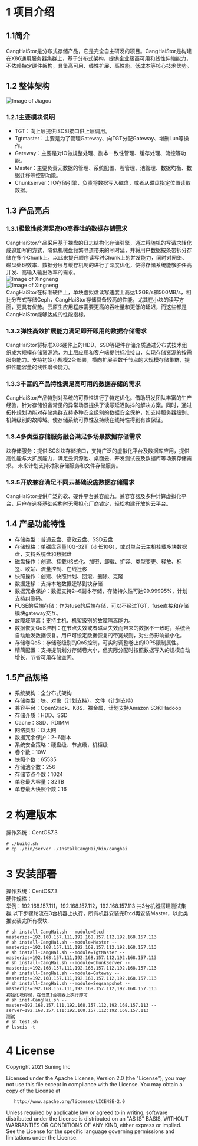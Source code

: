 # 1 项目介绍
## 1.1简介
CangHaiStor是分布式存储产品，它是完全自主研发的项目。CangHaiStor是构建在X86通用服务器集群上，基于分布式架构，提供企业级高可用和线性伸缩能力，不依赖特定硬件架构，具备高可用、线性扩展、高性能、低成本等核心技术优势。


## 1.2 整体架构
![Image of Jiagou](docs/images/jiagoutu.png)
### 1.2.1主要模块说明
* TGT：向上层提供iSCSI接口供上层调用。 
* Tgtmaster：主要是为了管理Gateway、向TGT分配Gateway、增删Lun等操作。
* Gateway：主要是对IO做规整处理、副本一致性管理、缓存处理、流控等功能。
* Master：主要负责元数据的管理、系统配置、卷管理、池管理、数据均衡、数据迁移等控制功能。
* Chunkserver：IO存储引擎，负责将数据写入磁盘，或者从磁盘指定位置读取数据。

## 1.3 产品亮点
### 1.3.1极致性能满足高IO高吞吐的数据存储需求
CangHaiStor产品采用基于裸盘的日志结构化存储引擎，通过将随机的写请求转化成追加写的方式，降低机械盘频繁寻道带来的写时延，并将用户数据按条带拆分存储在多个Chunk上，以此来提升顺序读写时Chunk上的并发能力，同时对网络、磁盘处理效率、数据分层与缓存机制的进行了深度优化，使得存储系统能够胜任高并发、高输入输出效率的需求。<br>
![Image of Xingneng](docs/images/xingneng1.png) <br>
![Image of Xingneng](docs/images/xingneng2.png) <br>
CangHaiStor在标准硬件上，单块虚拟盘读写速度上高达1.2GB/s和500MB/s，相比分布式存储Ceph，CangHaiStor存储具备较高的性能，尤其在小块的读写方面，更具有优势。云原生应用程序需要更高的吞吐量和更低的延迟，而这些都是CangHaiStor能够达成的性能指标。

### 1.3.2弹性高效扩展能力满足即开即用的数据存储需求
CangHaiStor将标准X86硬件上的HDD、SSD等硬件存储介质通过分布式技术组织成大规模存储资源池，为上层应用和客户端提供标准接口，实现存储资源的按需服务能力。支持初始小规模2台部署，横向扩展至数千节点的大规模存储集群，提供性能容量的线性增长能力。

### 1.3.3丰富的产品特性满足高可用的数据存储的需求
CangHaiStor产品特别对系统的可靠性进行了特定优化。借助研发团队丰富的生产经验，针对存储设备常见的异常场景提供了读写延迟防抖的解决方案。同时，通过拓扑规划功能对存储集群支持多种安全级别的数据安全保护，如支持服务器级别、机架级别的故障域。使存储系统可靠性及持续在线特性得到有效保证。

### 1.3.4多类型存储服务融合满足多场景数据存储需求
块存储服务：提供iSCSI块存储接口，支持广泛的虚拟化平台及数据库应用，提供高性能与大扩展能力，满足云资源池、桌面云、开发测试云及数据库等场景存储需求。 
未来计划支持对象存储服务和文件存储服务。

### 1.3.5开放兼容满足不同云基础设施数据存储需求
CangHaiStor提供广泛的软、硬件平台兼容能力。兼容容器及多种计算虚拟化平台，用户在选择基础架构时无需担心厂商锁定，轻松构建开放的云平台。

## 1.4 产品功能特性
* 存储类型：普通云盘、高效云盘、SSD云盘
* 存储规格：单磁盘容量10G-32T（步长10G），或对单台云主机挂载多块数据盘，支持系统盘和数据盘
* 磁盘操作：创建、挂载/格式化、加密、卸载、扩容、类型变更、释放、标签、收站、流量控制、在线迁移
* 快照操作：创建、快照计划、回滚、删除、克隆
* 数据迁移：支持本地数据迁移到块存储
* 数据冗余保护：数据支持2~6副本存储，存储持久性可达99.99995%，计划支持纠删码。
* FUSE的后端存储：作为fuse的后端存储，可以不经过TGT，fuse直接和存储模块gateway交互。
* 故障域隔离：支持主机、机架级别的故障隔离能力。
* 数据恢复QoS控制：在节点失效或者磁盘失效而带来的数据不一致时，系统会自动触发数据恢复。用户可设定数据恢复的带宽规则，对业务影响最小化。
* 存储卷QoS：存储卷级别的QoS控制，可实时调整卷上的IOPS限制属性。
* 精简配置：支持提前划分存储卷大小，但实际分配时按照数据写入的规模自动增长，节省可用存储空间。

## 1.5产品规格
* 系统架构：全分布式架构
* 存储类型：块、对象（计划支持）、文件（计划支持）
* 兼容平台：OpenStack、K8S、裸金属，计划支持Amazon S3和Hadoop
* 存储介质：HDD、SSD
* Cache：SSD、RDIMM
* 网络类型：以太网
* 数据冗余保护：2~6副本
* 系统安全策略：硬盘级、节点级，机柜级
* 卷个数：10W
* 快照个数：65535
* 存储池个数：256
* 存储节点个数：1024
* 单卷最大容量：32TB
* 单卷最大快照个数：16

# 2 构建版本
操作系统：CentOS7.3 <br>

    # ./build.sh
    # cp ./bin/server ./InstallCangHai/bin/canghai

# 3 安装部署
操作系统：CentOS7.3 <br>
硬件规格： <br>
举例：192.168.157.111，192.168.157.112，192.168.157.113 共3台机器搭建测试集群,以下步骤轮流在3台机器上执行，所有机器安装完Etcd再安装Master，以此类推安装完所有模块.<br>

    # sh install-CangHai.sh --module=Etcd --masterips=192.168.157.111,192.168.157.112,192.168.157.113
    # sh install-CangHai.sh --module=Master --masterips=192.168.157.111,192.168.157.112,192.168.157.113
    # sh install-CangHai.sh --module=TgtMaster --masterips=192.168.157.111,192.168.157.112,192.168.157.113
    # sh install-CangHai.sh --module=ChunkServer --masterips=192.168.157.111,192.168.157.112,192.168.157.113
    # sh install-CangHai.sh --module=Gateway --masterips=192.168.157.111,192.168.157.112,192.168.157.113
    # sh install-CangHai.sh --module=Seqsnapshot --masterips=192.168.157.111,192.168.157.112,192.168.157.113
    初始化块存储，在任意1台机器上执行即可
    # sh init-CangHai.sh --master=192.168.157.111,192.168.157.112,192.168.157.113 --server=192.168.157.111:192.168.157.112:192.168.157.113
    测试
    # sh test.sh
    # lsscis -t
 

# 4 License

Copyright 2021 Suning Inc

   Licensed under the Apache License, Version 2.0 (the "License");
   you may not use this file except in compliance with the License.
   You may obtain a copy of the License at

       http://www.apache.org/licenses/LICENSE-2.0

   Unless required by applicable law or agreed to in writing, software
   distributed under the License is distributed on an "AS IS" BASIS,
   WITHOUT WARRANTIES OR CONDITIONS OF ANY KIND, either express or implied.
   See the License for the specific language governing permissions and
   limitations under the License.
